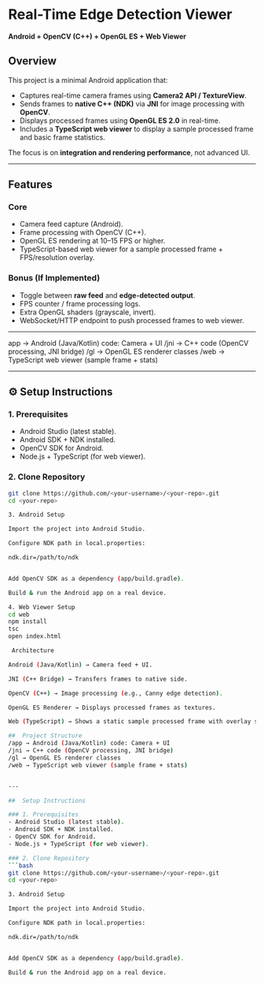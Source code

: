 #  Real-Time Edge Detection Viewer  
**Android + OpenCV (C++) + OpenGL ES + Web Viewer**  

##  Overview  
This project is a minimal Android application that:  
- Captures real-time camera frames using **Camera2 API / TextureView**.  
- Sends frames to **native C++ (NDK)** via **JNI** for image processing with **OpenCV**.  
- Displays processed frames using **OpenGL ES 2.0** in real-time.  
- Includes a **TypeScript web viewer** to display a sample processed frame and basic frame statistics.  

The focus is on **integration and rendering performance**, not advanced UI.  

---

##  Features  

###  Core  
-  Camera feed capture (Android).  
-  Frame processing with OpenCV (C++).  
-  OpenGL ES rendering at 10–15 FPS or higher.  
-  TypeScript-based web viewer for a sample processed frame + FPS/resolution overlay.  

###  Bonus (If Implemented)  
- Toggle between **raw feed** and **edge-detected output**.  
- FPS counter / frame processing logs.  
- Extra OpenGL shaders (grayscale, invert).  
- WebSocket/HTTP endpoint to push processed frames to web viewer.  

---
app → Android (Java/Kotlin) code: Camera + UI
/jni → C++ code (OpenCV processing, JNI bridge)
/gl → OpenGL ES renderer classes
/web → TypeScript web viewer (sample frame + stats)


---

## ⚙️ Setup Instructions  

### 1. Prerequisites  
- Android Studio (latest stable).  
- Android SDK + NDK installed.  
- OpenCV SDK for Android.  
- Node.js + TypeScript (for web viewer).  

### 2. Clone Repository  
```bash
git clone https://github.com/<your-username>/<your-repo>.git
cd <your-repo>

3. Android Setup

Import the project into Android Studio.

Configure NDK path in local.properties:

ndk.dir=/path/to/ndk


Add OpenCV SDK as a dependency (app/build.gradle).

Build & run the Android app on a real device.

4. Web Viewer Setup
cd web
npm install
tsc
open index.html

 Architecture

Android (Java/Kotlin) → Camera feed + UI.

JNI (C++ Bridge) → Transfers frames to native side.

OpenCV (C++) → Image processing (e.g., Canny edge detection).

OpenGL ES Renderer → Displays processed frames as textures.

Web (TypeScript) → Shows a static sample processed frame with overlay stats.

##  Project Structure  
/app → Android (Java/Kotlin) code: Camera + UI
/jni → C++ code (OpenCV processing, JNI bridge)
/gl → OpenGL ES renderer classes
/web → TypeScript web viewer (sample frame + stats)


---

##  Setup Instructions  

### 1. Prerequisites  
- Android Studio (latest stable).  
- Android SDK + NDK installed.  
- OpenCV SDK for Android.  
- Node.js + TypeScript (for web viewer).  

### 2. Clone Repository  
```bash
git clone https://github.com/<your-username>/<your-repo>.git
cd <your-repo>

3. Android Setup

Import the project into Android Studio.

Configure NDK path in local.properties:

ndk.dir=/path/to/ndk


Add OpenCV SDK as a dependency (app/build.gradle).

Build & run the Android app on a real device.
